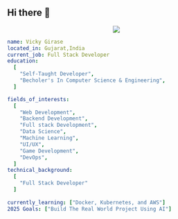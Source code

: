 ## Hi there 👋


<p align="center">
  <img src="https://capsule-render.vercel.app/api?type=waving&height=100&color=gradient&text=Hey%20Everyone"/>
</p>

```yaml
name: Vicky Girase
located_in: Gujarat,India
current_job: Full Stack Developer
education:
  [
    "Self-Taught Developer",
    "Becholer's In Computer Science & Engineering",
  ]

fields_of_interests:
  [
    "Web Development",
    "Backend Development",
    "Full stack Development",
    "Data Science",
    "Machine Learning",
    "UI/UX",
    "Game Development",
    "DevOps",
  ]
technical_background:
  [
    "Full Stack Developer"
  ]
  
currently_learning: ["Docker, Kubernetes, and AWS"]
2025 Goals: ["Build The Real World Project Using AI"]
```
